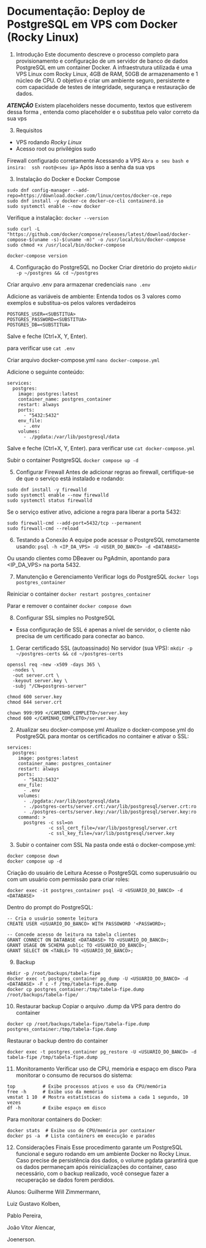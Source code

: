 # Documentação: Deploy de PostgreSQL em VPS com Docker (Rocky Linux)

1. Introdução
Este documento descreve o processo completo para provisionamento e configuração de um servidor de banco de dados PostgreSQL em um container Docker. A infraestrutura utilizada é uma VPS Linux com Rocky Linux, 4GB de RAM, 50GB de armazenamento e 1 núcleo de CPU. O objetivo é criar um ambiente seguro, persistente e com capacidade de testes de integridade, segurança e restauração de dados.

***ATENÇÃO***
Existem placeholders nesse documento, textos que estiverem dessa forma <EXEMPLO>, entenda como placeholder e o substitua pelo valor correto da sua vps

3. Requisitos
- VPS rodando *Rocky Linux*
- Acesso root ou privilégios sudo

Firewall configurado corretamente
Acessando a VPS
```Abra o seu bash e insira:  ssh root@<seu ip>```
Após isso a senha da sua vps

3. Instalação do Docker e Docker Compose
```
sudo dnf config-manager --add-repo=https://download.docker.com/linux/centos/docker-ce.repo
sudo dnf install -y docker-ce docker-ce-cli containerd.io
sudo systemctl enable --now docker
```

Verifique a instalação:
```docker --version```
```
sudo curl -L "https://github.com/docker/compose/releases/latest/download/docker-compose-$(uname -s)-$(uname -m)" -o /usr/local/bin/docker-compose
sudo chmod +x /usr/local/bin/docker-compose
```

```docker-compose version```

4. Configuração do PostgreSQL no Docker
Criar diretório do projeto
```mkdir -p ~/postgres && cd ~/postgres```

Criar arquivo .env para armazenar credenciais
```nano .env```

Adicione as variáveis de ambiente:
Entenda todos os 3 valores como exemplos e substitua-os pelos valores verdadeiros

```
POSTGRES_USER=<SUBSTITUA>
POSTGRES_PASSWORD=<SUBSTITUA>
POSTGRES_DB=<SUBSTITUA>
```

Salve e feche (Ctrl+X, Y, Enter).

para verificar use
```cat .env```

Criar arquivo docker-compose.yml
```nano docker-compose.yml```

Adicione o seguinte conteúdo:
```
services:
  postgres:
    image: postgres:latest
    container_name: postgres_container
    restart: always
    ports:
      - "5432:5432"
    env_file:
      - .env
    volumes:
      - ./pgdata:/var/lib/postgresql/data
```

Salve e feche (Ctrl+X, Y, Enter).
para verificar use
```cat docker-compose.yml```

Subir o container PostgreSQL
```docker compose up -d```

5. Configurar Firewall
Antes de adicionar regras ao firewall, certifique-se de que o serviço está instalado e rodando:

```
sudo dnf install -y firewalld
sudo systemctl enable --now firewalld
sudo systemctl status firewalld
```

Se o serviço estiver ativo, adicione a regra para liberar a porta 5432:

```
sudo firewall-cmd --add-port=5432/tcp --permanent
sudo firewall-cmd --reload
```

6. Testando a Conexão
A equipe pode acessar o PostgreSQL remotamente usando:
```psql -h <IP_DA_VPS> -U <USER_DO_BANCO> -d <DATABASE>```

Ou usando clientes como DBeaver ou PgAdmin, apontando para <IP_DA_VPS> na porta 5432.

7. Manutenção e Gerenciamento
Verificar logs do PostgreSQL
```docker logs postgres_container```

Reiniciar o container
```docker restart postgres_container```

Parar e remover o container
```docker compose down```

8. Configurar SSL simples no PostgreSQL
- Essa configuração de SSL é apenas a nível de servidor, o cliente não precisa de um certificado para conectar ao banco. 
   
1.  Gerar certificado SSL (autoassinado)
No servidor (sua VPS):
```mkdir -p ~/postgres-certs && cd ~/postgres-certs```

```
openssl req -new -x509 -days 365 \
  -nodes \
  -out server.crt \
  -keyout server.key \
  -subj "/CN=postgres-server"

chmod 600 server.key
chmod 644 server.crt

chown 999:999 </CAMINHO_COMPLETO>/server.key
chmod 600 </CAMINHO_COMPLETO>/server.key
```

2.  Atualizar seu docker-compose.yml
Atualize o docker-compose.yml do PostgreSQL para montar os certificados no container e ativar o SSL:

```
services:
  postgres:
    image: postgres:latest
    container_name: postgres_container
    restart: always
    ports:
      - "5432:5432"
    env_file:
      - .env
    volumes:
      - ./pgdata:/var/lib/postgresql/data
      - ./postgres-certs/server.crt:/var/lib/postgresql/server.crt:ro
      - ./postgres-certs/server.key:/var/lib/postgresql/server.key:ro
    command: >
      postgres -c ssl=on
               -c ssl_cert_file=/var/lib/postgresql/server.crt
               -c ssl_key_file=/var/lib/postgresql/server.key
```

3.  Subir o container com SSL
Na pasta onde está o docker-compose.yml:
```
docker compose down
docker compose up -d
```

Criação do usuário de Leitura
Acesse o PostgreSQL como superusuário ou com um usuário com permissão para criar roles:

```docker exec -it postgres_container psql -U <USUARIO_DO_BANCO> -d <DATABASE>```

Dentro do prompt do PostgreSQL:

```
-- Cria o usuário somente leitura
CREATE USER <USUARIO_DO_BANCO> WITH PASSOWORD '<PASSWORD>;
```

```
-- Concede acesso de leitura na tabela clientes
GRANT CONNECT ON DATABASE <DATABASE> TO <USUARIO_DO_BANCO>;
GRANT USAGE ON SCHEMA public TO <USUARIO_DO_BANCO>;
GRANT SELECT ON <TABLE> TO <USUARIO_DO_BANCO>;
```

9. Backup
```
mkdir -p /root/backups/tabela-fipe
docker exec -t postgres_container pg_dump -U <USUARIO_DO_BANCO> -d <DATABASE> -F c -f /tmp/tabela-fipe.dump
docker cp postgres_container:/tmp/tabela-fipe.dump /root/backups/tabela-fipe/
```

10. Restaurar backup
Copiar o arquivo .dump da VPS para dentro do container

```
docker cp /root/backups/tabela-fipe/tabela-fipe.dump postgres_container:/tmp/tabela-fipe.dump
```

Restaurar o backup dentro do container

```
docker exec -t postgres_container pg_restore -U <USUARIO_DO_BANCO> -d tabela-fipe /tmp/tabela-fipe.dump
```

11. Monitoramento
Verificar uso de CPU, memória e espaço em disco
Para monitorar o consumo de recursos do sistema:

```
top          # Exibe processos ativos e uso da CPU/memória
free -h      # Exibe uso da memória
vmstat 1 10  # Mostra estatísticas do sistema a cada 1 segundo, 10 vezes
df -h        # Exibe espaço em disco
```

Para monitorar containers do Docker:

```
docker stats  # Exibe uso de CPU/memória por container
docker ps -a  # Lista containers em execução e parados
```

12. Considerações Finais
Esse procedimento garante um PostgreSQL funcional e seguro rodando em um ambiente Docker no Rocky Linux. Caso precise de persistência dos dados, o volume pgdata garantirá que os dados permaneçam após reinicializações do container, caso necessário, com o backup realizado, você consegue fazer a recuperação se dados forem perdidos.

Alunos:
Guilherme Will Zimmermann,

Luiz Gustavo Kolben,

Pablo Pereira,

João Vitor Alencar,

Joenerson.
